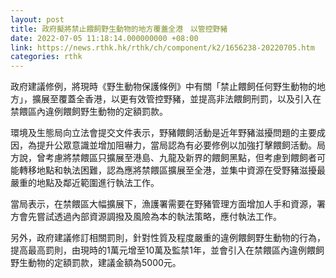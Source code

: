```yaml
---
layout: post
title: 政府擬將禁止餵飼野生動物的地方覆蓋全港　以管控野豬
date: 2022-07-05 11:18:14.000000000 +08:00
link: https://news.rthk.hk/rthk/ch/component/k2/1656238-20220705.htm
categories: rthk
---
```


政府建議修例，將現時《野生動物保護條例》中有關「禁止餵飼任何野生動物的地方」，擴展至覆蓋全香港，以更有效管控野豬，並提高非法餵飼刑罰，以及引入在禁餵區內違例餵飼野生動物的定額罰款。

環境及生態局向立法會提交文件表示，野豬餵飼活動是近年野豬滋擾問題的主要成因，為提升公眾意識並增加阻嚇力，當局認為有必要修例以加強打擊餵飼活動。局方說，曾考慮將禁餵區只擴展至港島、九龍及新界的餵飼黑點，但考慮到餵飼者可能轉移地點和執法困難，認為應將禁餵區擴展至全港，並集中資源在受野豬滋擾最嚴重的地點及鄰近範圍進行執法工作。

當局表示，在禁餵區大幅擴展下，漁護署需要在野豬管理方面增加人手和資源，署方會先嘗試透過內部資源調撥及風險為本的執法策略，應付執法工作。

另外，政府建議修訂相關罰則，針對性質及程度嚴重的違例餵飼野生動物的行為，提高最高罰則，由現時的1萬元增至10萬及監禁1年，並會引入在禁餵區內違例餵飼野生動物的定額罰款，建議金額為5000元。
